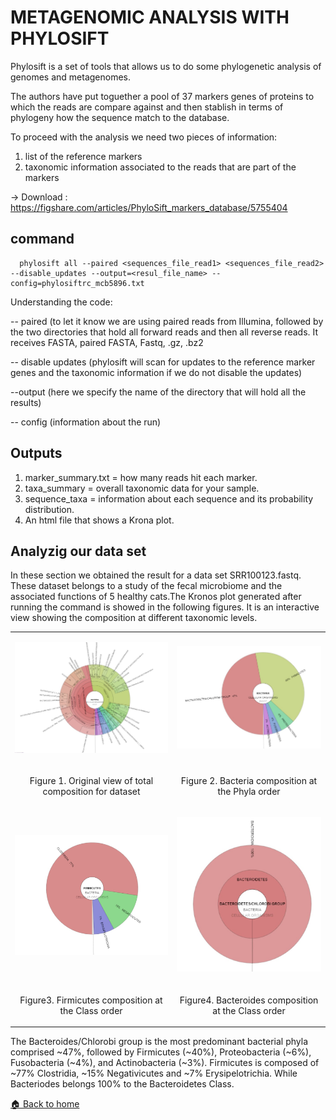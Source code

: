 # METAGENOMIC ANALYSIS WITH PHYLOSIFT

Phylosift is a set of tools that allows us to do some phylogenetic analysis of genomes and metagenomes. 

The authors have put toguether a pool of 37 markers genes of proteins to which the reads are compare against and then stablish in terms of phylogeny how the sequence match to the database.

To proceed with the analysis we need two pieces of information:
  <ol>
  <li> list of the reference markers </li>
  <li> taxonomic information associated to the reads that are part of the markers</li>
  </ol>
 
  -> Download : https://figshare.com/articles/PhyloSift_markers_database/5755404
  
## command
  
      phylosift all --paired <sequences_file_read1> <sequences_file_read2> --disable_updates --output=<resul_file_name> --config=phylosiftrc_mcb5896.txt
  
 Understanding the code:
 
  -- paired (to let it know we are using paired reads from Illumina, followed by the two directories that hold all forward reads and then all reverse reads. It receives FASTA, paired FASTA, Fastq, .gz, .bz2
  
  -- disable updates (phylosift will scan for updates to the reference marker genes and the taxonomic information if we do not disable the updates)
  
  --output (here we specify the name of the directory that will hold all the results)
  
  -- config (information about the run)
 
## Outputs
 <ol>
  <li>marker_summary.txt = how many reads hit each marker.</li>
  <li>taxa_summary = overall taxonomic data for your sample.</li>
  <li>sequence_taxa = information about each sequence and its probability distribution.</li>
  <li>An html file that shows a Krona plot.</li>
 </ol>

## Analyzig our data set

In these section we obtained the result for a data set SRR100123.fastq. These dataset belongs to a study of the fecal microbiome and the associated functions of 5 healthy cats.The Kronos plot generated after running the command is showed in the following figures. It is an interactive view showing the composition at different taxonomic levels.

<table>
  <td><p align="center"><img src="/IMAGES/nt2/bacteriacomposition.jpg"></p></td>
  <td><p align="center"><img src="/IMAGES/nt2/bacteriacomposition2.jpg"></p></td>
  <tr>
  <td><p align="center">Figure 1. Original view of total composition for dataset<p></td>
  <td><p align="center">Figure 2. Bacteria composition at the Phyla order<p></td>
  </tr>
  <tr>
  <td><p align="center"><img src="/IMAGES/nt2/firmicutescomposition.jpg"></p></td>
  <td><p align="center"><img src="/IMAGES/nt2/bacteriodetescomposition.jpg"></p></td>
  </tr>
  <tr>
  <td><p align="center">Figure3. Firmicutes composition at the Class order</p></td>
  <td><p align="center">Figure4. Bacteroides composition at the Class order</p></td>
  </tr>
 </table>

The Bacteroides/Chlorobi group is the most predominant bacterial phyla comprised ~47%, followed by Firmicutes (~40%), Proteobacteria (~6%), Fusobacteria (~4%), and Actinobacteria (~3%). 
Firmicutes is composed of ~77% Clostridia, ~15% Negativicutes and ~7% Erysipelotrichia. While Bacteriodes belongs 100% to the Bacteroidetes Class.

[:house: Back to home](https://github.com/mhchavez/SMCA-notebook1/wiki)

